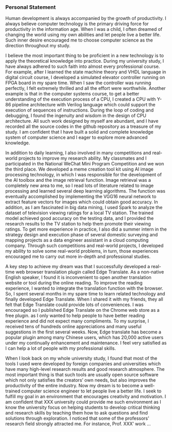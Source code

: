 ### Personal Statement

Human development is always accompanied by the growth of productivity. I always believe computer technology is the primary driving force for productivity in the information age. When I was a child, I often dreamed of changing the world using my own abilities and let people live a better life. Such inner desire encouraged me to choose computer science as the direction throughout my study.

I believe the most important thing to be proficient in a new technology is to apply the theoretical knowledge into practice. During my university study, I have always adhered to such faith into almost every professional course. For example, after I learned the state machine theory and VHDL language in digital circuit course, I developed a simulated elevator controller running on FPGA board in my spare time. When I saw the controller was running perfectly, I felt extremely thrilled and all the effort were worthwhile. Another example is that in the computer systems course, to get a better understanding of the execution process of a CPU, I created a CPU with Y-86 pipeline architecture with Verilog language which could support the execution of sequences of instructions. During the loop of coding and debugging, I found the ingenuity and wisdom in the design of CPU architecture. All such work designed by myself are abundant, and I have recorded all the source codes in the github repository as a treasure of my study. I am confident that I have built a solid and complete knowledge system of computer science and I eager to explore more advanced knowledge. 

In addition to daily learning, I also involved in many competitions and real-world projects to improve my research ability. My classmates and I participated in the National WeChat Mini Program Competition and we won the third place. We developed a meme creation tool kit using AI image processing technology, in which I was responsible for the development of the AI toolbox and the image retrieval function. Image retrieval was a completely new area to me, so I read lots of literature related to image processing and learned several deep learning algorithms. The function was eventually accomplished by implementing the VGG16 neural network to extract feature vectors for images which could obtain good accuracy. In addition, as I am fascinated in big data mining, I used Spark to analyze the dataset of television viewing ratings for a local TV station. The trained model achieved good accuracy on the testing data, and I provided the research results to the TV station to help them promote their viewing ratings. To get more experience in practice, I also did a summer intern in the strategy design and execution phase of several domestic surveying and mapping projects as a data engineer assistant in a cloud computing company. Through such competitions and real-world projects, I developed my ability to solve some real-world problems, in turn, those experiences encouraged me to carry out more in-depth and professional studies. 

A key step to achieve my dream was that I successfully developed a real-time web browser translation plugin called Edge Translate. As a non-native English speaker, I found it is inconvenient to open another translation website or tool during the online reading. To improve the reading experience, I wanted to integrate the translation function with the browser. So, I spent several months in my spare time to learn related technology and finally developed Edge Translate. When I shared it with my friends, they all felt that Edge Translate could provide lots of conveniences. I was encouraged so I published Edge Translate on the Chrome web store as a free plugin. as I only wanted to help people to have better reading experience and did not expect many compliments. To my surprise, I received tens of hundreds online appreciations and many useful suggestions in the first several weeks. Now, Edge translate has become a popular plugin among many Chinese users, which has 20,000 active users under my continually enhancement and maintenance. I feel very satisfied as I can help a lot of people with my professional skills.

When I look back on my whole university study, I found that most of the tools I used were developed by foreign companies and universities which have many high-level research results and good research atmosphere. The most important thing is that such tools are usually open source software which not only satisfies the creators’ own needs, but also improves the productivity of the entire industry. Now my dream is to become a well-trained computer science engineer to let people live a better life. I seek to fulfill my goal in an environment that encourages creativity and motivation. I am confident that XXX university could provide me such environment as I know the university focus on helping students to develop critical thinking and research skills by teaching them how to ask questions and find solutions through exploration. I noticed that some of the professors' research field strongly attracted me. For instance, Prof. XXX’ work …



